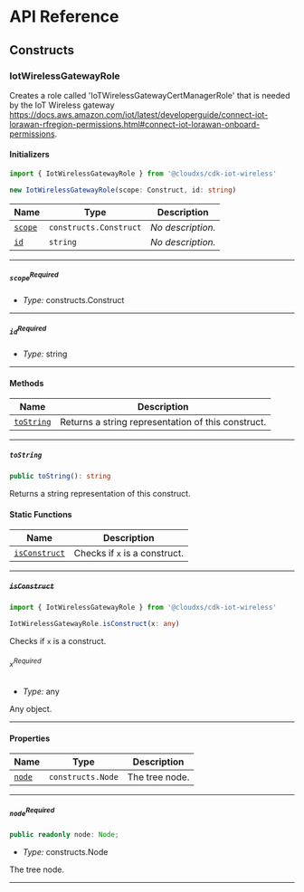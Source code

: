 # API Reference <a name="API Reference" id="api-reference"></a>

## Constructs <a name="Constructs" id="Constructs"></a>

### IotWirelessGatewayRole <a name="IotWirelessGatewayRole" id="@cloudxs/cdk-iot-wireless.IotWirelessGatewayRole"></a>

Creates a role called 'IoTWirelessGatewayCertManagerRole' that is needed by the IoT Wireless gateway https://docs.aws.amazon.com/iot/latest/developerguide/connect-iot-lorawan-rfregion-permissions.html#connect-iot-lorawan-onboard-permissions.

#### Initializers <a name="Initializers" id="@cloudxs/cdk-iot-wireless.IotWirelessGatewayRole.Initializer"></a>

```typescript
import { IotWirelessGatewayRole } from '@cloudxs/cdk-iot-wireless'

new IotWirelessGatewayRole(scope: Construct, id: string)
```

| **Name** | **Type** | **Description** |
| --- | --- | --- |
| <code><a href="#@cloudxs/cdk-iot-wireless.IotWirelessGatewayRole.Initializer.parameter.scope">scope</a></code> | <code>constructs.Construct</code> | *No description.* |
| <code><a href="#@cloudxs/cdk-iot-wireless.IotWirelessGatewayRole.Initializer.parameter.id">id</a></code> | <code>string</code> | *No description.* |

---

##### `scope`<sup>Required</sup> <a name="scope" id="@cloudxs/cdk-iot-wireless.IotWirelessGatewayRole.Initializer.parameter.scope"></a>

- *Type:* constructs.Construct

---

##### `id`<sup>Required</sup> <a name="id" id="@cloudxs/cdk-iot-wireless.IotWirelessGatewayRole.Initializer.parameter.id"></a>

- *Type:* string

---

#### Methods <a name="Methods" id="Methods"></a>

| **Name** | **Description** |
| --- | --- |
| <code><a href="#@cloudxs/cdk-iot-wireless.IotWirelessGatewayRole.toString">toString</a></code> | Returns a string representation of this construct. |

---

##### `toString` <a name="toString" id="@cloudxs/cdk-iot-wireless.IotWirelessGatewayRole.toString"></a>

```typescript
public toString(): string
```

Returns a string representation of this construct.

#### Static Functions <a name="Static Functions" id="Static Functions"></a>

| **Name** | **Description** |
| --- | --- |
| <code><a href="#@cloudxs/cdk-iot-wireless.IotWirelessGatewayRole.isConstruct">isConstruct</a></code> | Checks if `x` is a construct. |

---

##### ~~`isConstruct`~~ <a name="isConstruct" id="@cloudxs/cdk-iot-wireless.IotWirelessGatewayRole.isConstruct"></a>

```typescript
import { IotWirelessGatewayRole } from '@cloudxs/cdk-iot-wireless'

IotWirelessGatewayRole.isConstruct(x: any)
```

Checks if `x` is a construct.

###### `x`<sup>Required</sup> <a name="x" id="@cloudxs/cdk-iot-wireless.IotWirelessGatewayRole.isConstruct.parameter.x"></a>

- *Type:* any

Any object.

---

#### Properties <a name="Properties" id="Properties"></a>

| **Name** | **Type** | **Description** |
| --- | --- | --- |
| <code><a href="#@cloudxs/cdk-iot-wireless.IotWirelessGatewayRole.property.node">node</a></code> | <code>constructs.Node</code> | The tree node. |

---

##### `node`<sup>Required</sup> <a name="node" id="@cloudxs/cdk-iot-wireless.IotWirelessGatewayRole.property.node"></a>

```typescript
public readonly node: Node;
```

- *Type:* constructs.Node

The tree node.

---






